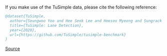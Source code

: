 If you make use of the TuSimple data, please cite the following reference:

``` bibtex 
@dataset{TuSimple,
  author={Seungwoo Yoo and Hee Seok Lee and Heesoo Myeong and Sungrack Yun and Hyoungwoo Park and Janghoon Cho and Duck Hoon Kim},
  title={TuSimple: Lane Detection},
  year={2020},
  url={https://github.com/TuSimple/tusimple-benchmark}
}
```

[Source](https://github.com/TuSimple/tusimple-benchmark)